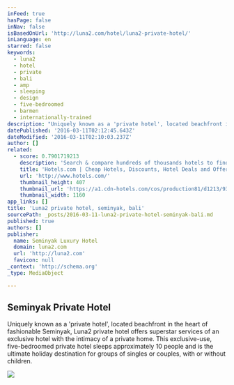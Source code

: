 ```yaml
---
inFeed: true
hasPage: false
inNav: false
isBasedOnUrl: 'http://luna2.com/hotel/luna2-private-hotel/'
inLanguage: en
starred: false
keywords:
  - luna2
  - hotel
  - private
  - bali
  - amp
  - sleeping
  - design
  - five-bedroomed
  - barmen
  - internationally-trained
description: "Uniquely known as a 'private hotel', located beachfront in the heart of fashionable Seminyak, Luna2 private hotel offers superstar services of an exclusive hotel with the intimacy of a private home. This exclusive-use, five-bedroomed private hotel sleeps approximately 10 people and is the ultimate holiday destination for groups of singles or couples, with or without children."
datePublished: '2016-03-11T02:12:45.643Z'
dateModified: '2016-03-11T02:10:03.237Z'
author: []
related:
  - score: 0.7901719213
    description: 'Search & compare hundreds of thousands hotels to find the right room using real guest reviews. Earn free nights & get our Best Price Guarantee - booking has never been easier with Hotels.com!'
    title: 'Hotels.com | Cheap Hotels, Discounts, Hotel Deals and Offers'
    url: 'http://www.hotels.com/'
    thumbnail_height: 407
    thumbnail_url: 'https://a1.cdn-hotels.com/cos/production81/d1213/936aa120-c8db-11e5-a3c4-d89d672bd508.jpg'
    thumbnail_width: 1160
app_links: []
title: 'Luna2 private hotel, seminyak, bali'
sourcePath: _posts/2016-03-11-luna2-private-hotel-seminyak-bali.md
published: true
authors: []
publisher:
  name: Seminyak Luxury Hotel
  domain: luna2.com
  url: 'http://luna2.com'
  favicon: null
_context: 'http://schema.org'
_type: MediaObject

---
```

<article style=""><h1>Seminyak Private Hotel</h1><p>Uniquely known as a 'private hotel', located beachfront in the heart of fashionable Seminyak, Luna2 private hotel offers superstar services of an exclusive hotel with the intimacy of a private home. This exclusive-use, five-bedroomed private hotel sleeps approximately 10 people and is the ultimate holiday destination for groups of singles or couples, with or without children.</p><img src="https://s3-us-west-2.amazonaws.com/the-grid-img/p/4ba01190cd75c7233905d6b5d4cf6ee7ce8fc55c.jpg" /></article>